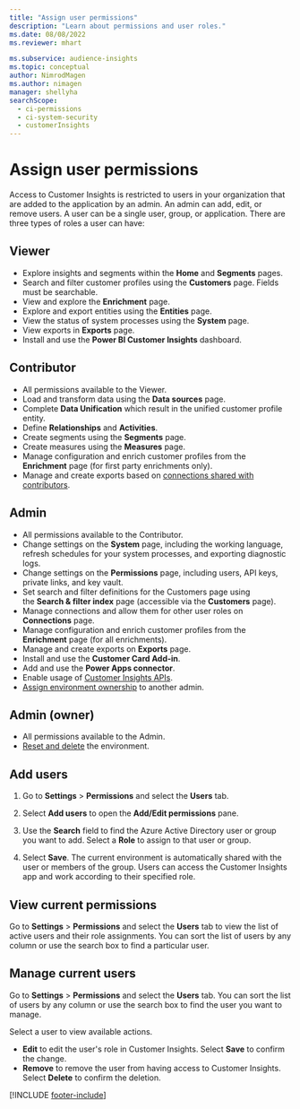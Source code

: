 ```yaml
---
title: "Assign user permissions"
description: "Learn about permissions and user roles."
ms.date: 08/08/2022
ms.reviewer: mhart

ms.subservice: audience-insights
ms.topic: conceptual
author: NimrodMagen
ms.author: nimagen
manager: shellyha
searchScope: 
  - ci-permissions
  - ci-system-security
  - customerInsights
---
```


# Assign user permissions

Access to Customer Insights is restricted to users in your organization that are added to the application by an admin. An admin can add, edit, or remove users. A user can be a single user, group, or application. There are three types of roles a user can have:

## Viewer

- Explore insights and segments within the **Home** and **Segments** pages.
- Search and filter customer profiles using the **Customers** page. Fields must be searchable.
- View and explore the **Enrichment** page.
- Explore and export entities using the **Entities** page.
- View the status of system processes  using the **System** page.
- View exports in **Exports** page.
- Install and use the **Power BI Customer Insights** dashboard.

## Contributor

- All permissions available to the Viewer.
- Load and transform data using the **Data sources** page.
- Complete **Data Unification** which result in the unified customer profile entity.
- Define **Relationships** and **Activities**.
- Create segments using the **Segments** page.
- Create measures using the **Measures** page.
- Manage configuration and enrich customer profiles from the **Enrichment** page (for first party enrichments only).
- Manage and create exports based on [connections shared with contributors](connections.md#allow-contributors-to-use-a-connection-for-exports).

## Admin

- All permissions available to the Contributor.
- Change settings on the **System** page, including the working language, refresh schedules for your system processes, and exporting diagnostic logs.
- Change settings on the **Permissions** page, including users, API keys, private links, and key vault.
- Set search and filter definitions for the Customers page using the **Search & filter index** page (accessible via the **Customers** page).
- Manage connections and allow them for other user roles on **Connections** page.
- Manage configuration and enrich customer profiles from the **Enrichment** page (for all enrichments).
- Manage and create exports on **Exports** page.
- Install and use the **Customer Card Add-in**.
- Add and use the **Power Apps connector**.
- Enable usage of [Customer Insights APIs](apis.md).
- [Assign environment ownership](manage-environments.md#change-the-owner-of-an-environment) to another admin.

## Admin (owner)

- All permissions available to the Admin.
- [Reset and delete](manage-environments.md#reset-an-existing-environment-preview) the environment.

## Add users

1. Go to **Settings** > **Permissions** and select the **Users** tab.

1. Select **Add users** to open the **Add/Edit permissions** pane.

1. Use the **Search** field to find the Azure Active Directory user or group you want to add. Select a **Role** to assign to that user or group.

1. Select **Save**. The current environment is automatically shared with the user or members of the group. Users can access the Customer Insights app and work according to their specified role.

## View current permissions

Go to **Settings** > **Permissions** and select the **Users** tab to view the list of active users and their role assignments. You can sort the list of users by any column or use the search box to find a particular user.

## Manage current users

Go to **Settings** > **Permissions** and select the **Users** tab. You can sort the list of users by any column or use the search box to find the user you want to manage.

Select a user to view available actions.

- **Edit** to edit the user's role in Customer Insights. Select **Save** to confirm the change.
- **Remove** to remove the user from having access to Customer Insights. Select **Delete** to confirm the deletion.

[!INCLUDE [footer-include](includes/footer-banner.md)]

